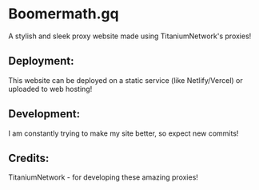 # Boomermath.gq
A stylish and sleek proxy website made using TitaniumNetwork's proxies!

## Deployment:
This website can be deployed on a static service (like Netlify/Vercel) or uploaded to web hosting!

## Development:
I am constantly trying to make my site better, so expect new commits!

## Credits:
TitaniumNetwork - for developing these amazing proxies!
